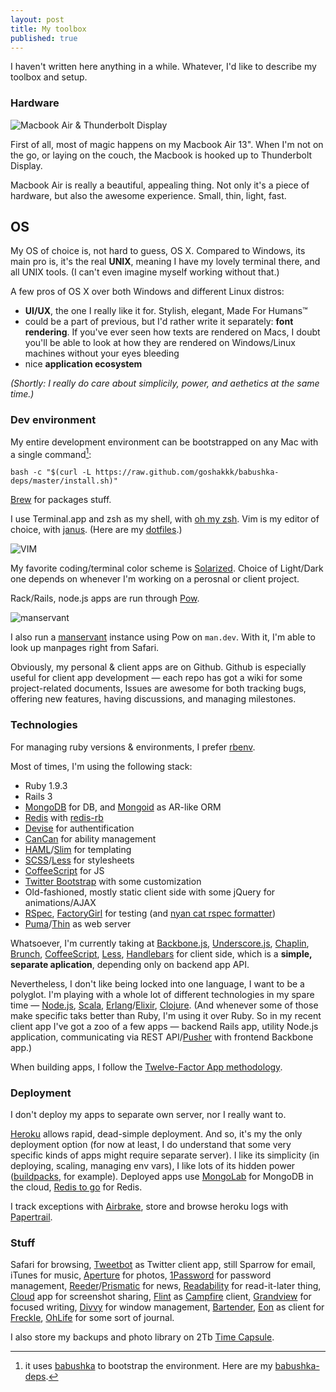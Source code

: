 ```yaml
---
layout: post
title: My toolbox
published: true
---
```


I haven't written here anything in a while. Whatever, I'd like to describe my toolbox and setup.

### Hardware

![Macbook Air & Thunderbolt Display](http://f.cl.ly/items/1S3s330j0X001e0n2d14/Image%202012.08.06%204:46:01%20PM.png)

First of all, most of magic happens on my Macbook Air 13". When I'm not on the go, or laying on the couch, the Macbook is hooked up to Thunderbolt Display.

Macbook Air is really a beautiful, appealing thing. Not only it's a piece of hardware, but also the awesome experience. Small, thin, light, fast.

## OS

My OS of choice is, not hard to guess, OS X. Compared to Windows, its main pro is, it's the real **UNIX**, meaning I have my lovely terminal there, and all UNIX tools. (I can't even imagine myself working without that.)

A few pros of OS X over both Windows and different Linux distros:

* **UI/UX**, the one I really like it for. Stylish, elegant, Made For Humans™
* could be a part of previous, but I'd rather write it separately: **font rendering**. If you've ever seen how texts are rendered on Macs, I doubt you'll be able to look at how they are rendered on Windows/Linux machines without your eyes bleeding
* nice **application ecosystem**

*(Shortly: I really do care about simplicily, power, and aethetics at the same time.)*

### Dev environment

My entire development environment can be bootstrapped on any Mac with a single command[^1]:

    bash -c "$(curl -L https://raw.github.com/goshakkk/babushka-deps/master/install.sh)"
    
[Brew](http://mxcl.github.com/homebrew/) for packages stuff.
    
I use Terminal.app and zsh as my shell, with [oh my zsh](https://github.com/robbyrussell/oh-my-zsh/). Vim is my editor of choice, with [janus](https://github.com/carlhuda/janus). (Here are my [dotfiles](https://github.com/goshakkk/dotfiles).)

![VIM](http://f.cl.ly/items/3I1N3Q1q0x080x0P463W/Screen%20Shot%202012-08-06%20at%205.48.40%20PM.png)

My favorite coding/terminal color scheme is [Solarized](http://ethanschoonover.com/solarized). Choice of Light/Dark one depends on whenever I'm working on a perosnal or client project.

Rack/Rails, node.js apps are run through [Pow](http://pow.cx).

![manservant](http://f.cl.ly/items/0B3T0F022e0e2T2R1k2x/Screen%20Shot%202012-08-06%20at%205.26.30%20PM.png)

I also run a [manservant](https://github.com/jimeh/manservant) instance using Pow on `man.dev`. With it, I'm able to look up manpages right from Safari.

Obviously, my personal & client apps are on Github. Github is especially useful for client app development — each repo has got a wiki for some project-related documents, Issues are awesome for both tracking bugs, offering new features, having discussions, and managing milestones.

### Technologies

For managing ruby versions & environments, I prefer [rbenv](https://github.com/sstephenson/rbenv/).

Most of times, I'm using the following stack:

* Ruby 1.9.3
* Rails 3
* [MongoDB](http://www.mongodb.org) for DB, and [Mongoid](http://mongoid.org/en/mongoid/index.html) as AR-like ORM
* [Redis](http://redis.io) with [redis-rb](https://github.com/redis/redis-rb)
* [Devise](https://github.com/plataformatec/devise) for authentification
* [CanCan](https://github.com/ryanb/cancan/) for ability management
* [HAML](http://haml.info)/[Slim](http://slim-lang.com) for templating
* [SCSS](http://sass-lang.com)/[Less](http://lesscss.org) for stylesheets
* [CoffeeScript](http://coffeescript.org) for JS
* [Twitter Bootstrap](http://twitter.github.com/bootstrap/) with some customization
* Old-fashioned, mostly static client side with some jQuery for animations/AJAX
* [RSpec](https://github.com/rspec/rspec/), [FactoryGirl](https://github.com/thoughtbot/factory_girl/) for testing (and [nyan cat rspec formatter](https://github.com/mattsears/nyan-cat-formatter))
* [Puma](http://puma.io)/[Thin](http://code.macournoyer.com/thin/) as web server

Whatsoever, I'm currently taking at [Backbone.js](http://backbonejs.org), [Underscore.js](http://underscorejs.org), [Chaplin](https://github.com/chaplinjs/chaplin), [Brunch](http://brunch.io), [CoffeeScript](http://coffeescript.org), [Less](http://lesscss.org), [Handlebars](http://handlebarsjs.com) for client side, which is a **simple, separate aplication**, depending only on backend app API.

Nevertheless, I don't like being locked into one language, I want to be a polyglot. I'm playing with a whole lot of different technologies in my spare time — [Node.js](http://nodejs.org), [Scala](http://www.scala-lang.org), [Erlang](http://www.erlang.org)/[Elixir](http://elixir-lang.org), [Clojure](http://clojure.org). (And whenever some of those make specific taks better than Ruby, I'm using it over Ruby. So in my recent client app I've got a zoo of a few apps — backend Rails app, utility Node.js application, communicating via REST API/[Pusher](http://pusher.com) with frontend Backbone app.)

When building apps, I follow the [Twelve-Factor App methodology](http://www.12factor.net).

### Deployment

I don't deploy my apps to separate own server, nor I really want to.

[Heroku](http://heroku.com) allows rapid, dead-simple deployment. And so, it's my the only deployment option (for now at least, I do understand that some very specific kinds of apps might require separate server). I like its simplicity (in deploying, scaling, managing env vars), I like lots of its hidden power ([buildpacks](https://devcenter.heroku.com/articles/buildpacks), for example). Deployed apps use [MongoLab](https://addons.heroku.com/mongolab) for MongoDB in the cloud, [Redis to go](https://addons.heroku.com/redistogo) for Redis.

I track exceptions with [Airbrake](https://addons.heroku.com/airbrake), store and browse heroku logs with [Papertrail](https://addons.heroku.com/papertrail).

### Stuff

Safari for browsing, [Tweetbot](http://tapbots.com/tweetbot_mac/) as Twitter client app, still Sparrow for email, iTunes for music, [Aperture](http://apple.com/aperture/) for photos, [1Password](https://agilebits.com/onepassword) for password management, [Reeder](http://reederapp.com/)/[Prismatic](http://getprismatic.com) for news, [Readability](http://www.readability.com/) for read-it-later thing, [Cloud](http://getcloudapp.com) app for screenshot sharing, [Flint](http://giantcomet.com/flint/) as [Campfire](http://campfirenow.com) client, [Grandview](http://www.darkheartfelt.com/grandview) for focused writing, [Divvy](http://mizage.com/divvy/) for window management, [Bartender](http://www.macbartender.com), [Eon](http://fuelcollective.com/eon) as client for [Freckle](http://letsfreckle.com), [OhLife](https://ohlife.com) for some sort of journal.

I also store my backups and photo library on 2Tb [Time Capsule](http://www.apple.com/timecapsule/).

[^1]: it uses [babushka](http://babushka.me) to bootstrap the
environment. Here are my
[babushka-deps](https://github.com/goshakkk/babushka-deps).
